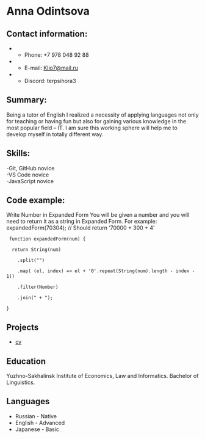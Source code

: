 # **Anna Odintsova**

## Contact information:

- - Phone: +7 978 048 92 88
- - E-mail: Klio7@mail.ru
- - Discord: terpsihora3

## Summary:

Being a tutor of English I realized a necessity of applying languages not only for teaching or having fun but also for gaining various knowledge in the most popular field – IT. I am sure this working sphere will help me to develop myself in totally different way.

## Skills:

-Git, GitHub novice  
 -VS Code novice  
 -JavaScript novice

## Code example:

Write Number in Expanded Form
You will be given a number and you will need to return it as a string in Expanded Form.
For example:
expandedForm(70304); // Should return ‘70000 + 300 + 4’

```
 function expandedForm(num) {

  return String(num)

    .split("")

    .map( (el, index) => el + '0'.repeat(String(num).length - index - 1))

    .filter(Number)

    .join(" + ");

}
```

## Projects

- [cv](https://klio7.github.io/rsschool-cv/cv)

## Education

Yuzhno-Sakhalinsk Institute of Economics, Law and Informatics. Bachelor of Linguistics.

## Languages

- Russian - Native
- English - Advanced
- Japanese - Basic
